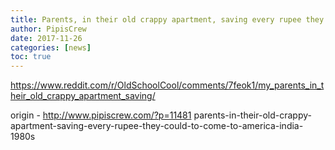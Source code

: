 ```yaml
---
title: Parents, in their old crappy apartment, saving every rupee they could to come to America. (India, 1980s)
author: PipisCrew
date: 2017-11-26
categories: [news]
toc: true
---
```


https://www.reddit.com/r/OldSchoolCool/comments/7feok1/my_parents_in_their_old_crappy_apartment_saving/

origin - http://www.pipiscrew.com/?p=11481 parents-in-their-old-crappy-apartment-saving-every-rupee-they-could-to-come-to-america-india-1980s